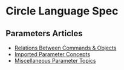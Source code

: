 Circle Language Spec
====================

Parameters Articles
-------------------

- [Relations Between Commands & Objects](relations-between-commands-and-objects.md)
- [Imported Parameter Concepts](imported-parameter-concepts.md)
- [Miscellaneous Parameter Topics](miscellaneous-parameter-topics.md)
